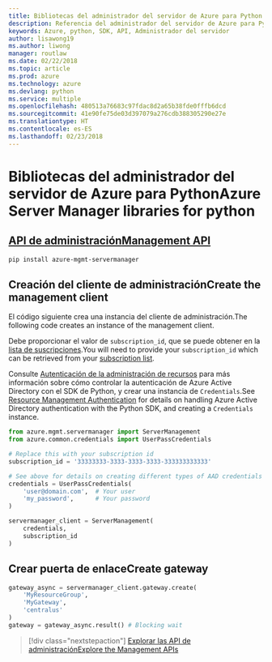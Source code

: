 ```yaml
---
title: Bibliotecas del administrador del servidor de Azure para Python
description: Referencia del administrador del servidor de Azure para Python
keywords: Azure, python, SDK, API, Administrador del servidor
author: lisawong19
ms.author: liwong
manager: routlaw
ms.date: 02/22/2018
ms.topic: article
ms.prod: azure
ms.technology: azure
ms.devlang: python
ms.service: multiple
ms.openlocfilehash: 480513a76683c97fdac8d2a65b38fde0fffb6dcd
ms.sourcegitcommit: 41e90fe75de03d397079a276cdb388305290e27e
ms.translationtype: HT
ms.contentlocale: es-ES
ms.lasthandoff: 02/23/2018
---
```

# <a name="azure-server-manager-libraries-for-python"></a><span data-ttu-id="254c6-104">Bibliotecas del administrador del servidor de Azure para Python</span><span class="sxs-lookup"><span data-stu-id="254c6-104">Azure Server Manager libraries for python</span></span>

## <a name="management-apipythonapioverviewazureservermanagermanagement"></a>[<span data-ttu-id="254c6-105">API de administración</span><span class="sxs-lookup"><span data-stu-id="254c6-105">Management API</span></span>](/python/api/overview/azure/servermanager/management)

```bash
pip install azure-mgmt-servermanager
```

## <a name="create-the-management-client"></a><span data-ttu-id="254c6-106">Creación del cliente de administración</span><span class="sxs-lookup"><span data-stu-id="254c6-106">Create the management client</span></span>

<span data-ttu-id="254c6-107">El código siguiente crea una instancia del cliente de administración.</span><span class="sxs-lookup"><span data-stu-id="254c6-107">The following code creates an instance of the management client.</span></span>

<span data-ttu-id="254c6-108">Debe proporcionar el valor de ``subscription_id``, que se puede obtener en la [lista de suscripciones](https://manage.windowsazure.com/#Workspaces/AdminTasks/SubscriptionMapping).</span><span class="sxs-lookup"><span data-stu-id="254c6-108">You will need to provide your ``subscription_id`` which can be retrieved from your [subscription list](https://manage.windowsazure.com/#Workspaces/AdminTasks/SubscriptionMapping).</span></span>

<span data-ttu-id="254c6-109">Consulte [Autenticación de la administración de recursos](/python/azure/python-sdk-azure-authenticate) para más información sobre cómo controlar la autenticación de Azure Active Directory con el SDK de Python, y crear una instancia de ``Credentials``.</span><span class="sxs-lookup"><span data-stu-id="254c6-109">See [Resource Management Authentication](/python/azure/python-sdk-azure-authenticate) for details on handling Azure Active Directory authentication with the Python SDK, and creating a ``Credentials`` instance.</span></span>

```python
from azure.mgmt.servermanager import ServerManagement
from azure.common.credentials import UserPassCredentials

# Replace this with your subscription id
subscription_id = '33333333-3333-3333-3333-333333333333'

# See above for details on creating different types of AAD credentials
credentials = UserPassCredentials(
    'user@domain.com',  # Your user
    'my_password',      # Your password
)

servermanager_client = ServerManagement(
    credentials,
    subscription_id
)
``` 

## <a name="create-gateway"></a><span data-ttu-id="254c6-110">Crear puerta de enlace</span><span class="sxs-lookup"><span data-stu-id="254c6-110">Create gateway</span></span>
```python
gateway_async = servermanager_client.gateway.create(
    'MyResourceGroup',
    'MyGateway',
    'centralus'
)
gateway = gateway_async.result() # Blocking wait
```

> [!div class="nextstepaction"]
> [<span data-ttu-id="254c6-111">Explorar las API de administración</span><span class="sxs-lookup"><span data-stu-id="254c6-111">Explore the Management APIs</span></span>](/python/api/overview/azure/servermanager/management)